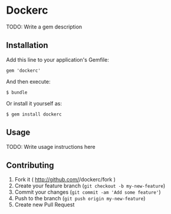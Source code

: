 # Dockerc

TODO: Write a gem description

## Installation

Add this line to your application's Gemfile:

    gem 'dockerc'

And then execute:

    $ bundle

Or install it yourself as:

    $ gem install dockerc

## Usage

TODO: Write usage instructions here

## Contributing

1. Fork it ( http://github.com/<my-github-username>/dockerc/fork )
2. Create your feature branch (`git checkout -b my-new-feature`)
3. Commit your changes (`git commit -am 'Add some feature'`)
4. Push to the branch (`git push origin my-new-feature`)
5. Create new Pull Request
